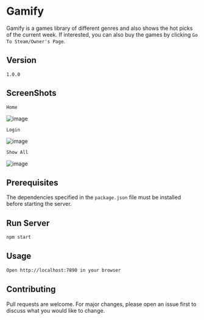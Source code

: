 # Gamify

Gamify is a games library of different genres and also shows the hot picks of the current week. If interested, you can also buy the games by clicking `Go To Steam/Owner's Page`.

## Version
`
1.0.0
`

## ScreenShots
```
Home
```

![image](https://user-images.githubusercontent.com/44445154/63543087-98485700-c53f-11e9-96c8-891ef046124d.png)

```
Login
```

![image](https://user-images.githubusercontent.com/44445154/63543527-a77bd480-c540-11e9-9b04-609a98a1db06.png)

```
Show All
```

![image](https://user-images.githubusercontent.com/44445154/63543607-d5f9af80-c540-11e9-97a6-ac37a404f224.png)


## Prerequisites

The dependencies specified in the ```package.json``` file must be installed before starting the server.


## Run Server

```bash
npm start
```

## Usage
```bash
Open http://localhost:7890 in your browser
```

## Contributing
Pull requests are welcome. For major changes, please open an issue first to discuss what you would like to change.
